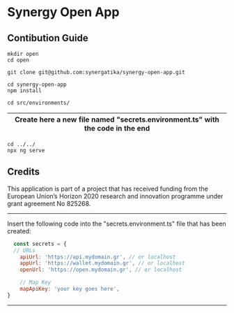 # Synergy Open App

## Contibution Guide

```
mkdir open
cd open

git clone git@github.com:synergatika/synergy-open-app.git

cd synergy-open-app
npm install

cd src/environments/
```
| Create here a new file named "secrets.environment.ts" with the code in the end|
|-----------------------------------------|

```
cd ../../
npx ng serve
```

## Credits

This application is part of a project that has received funding from the European Union’s Horizon 2020 research and innovation programme under grant agreement No 825268. 

*****
Insert the following code into the "secrets.environment.ts" file that has been created: 
```javascript
  const secrets = {
  // URLs
    apiUrl: 'https://api.mydomain.gr', // or localhost
    appUrl: 'https://wallet.mydomain.gr', // or localhost
    openUrl: 'https://open.mydomain.gr', // or localhost

    // Map Key
    mapApiKey: 'your key goes here',
}
```
*****